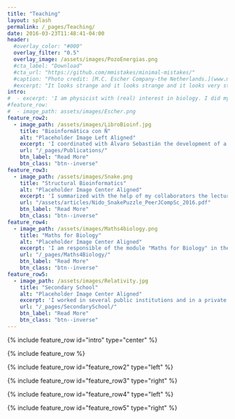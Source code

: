 ```yaml
---
title: "Teaching"
layout: splash
permalink: /_pages/Teaching/
date: 2016-03-23T11:48:41-04:00
header:
  #overlay_color: "#000"
  overlay_filter: "0.5"
  overlay_image: /assets/images/PozoEnergias.png
  #cta_label: "Download"
  #cta_url: "https://github.com/mmistakes/minimal-mistakes/"
  #caption: "Photo credit: [M.C. Escher Company-the Netherlands.](www.mcescher.com)"
  #excerpt: "It looks strange and it looks strange and it looks very strange; and then suddenly it doesn't look strange at all and you can't understand what made it look strange in the first place. Gertrude Stein."
intro: 
#  - excerpt: 'I am physicist with (real) interest in biology. I did my PhD in the Center for Molecular Biology Severo Ochoa in Madrid (CSIC-UAM) under the supervision of [Dr. Ugo Bastolla](https://ub.cbm.uam.es/). I moved then to the Microbial Ecology laboratory of Imperial College London, leaded by [Dr. Thomas Bell](https://bellmicrobelab.wordpress.com/), where I am Research Associate. I focus on complex biological systems at different scales, from molecules to large ecosystems, considering experimental data whenever is possible. In the following, I briefly describe some areas of interest, from microscopic to macroscopic systems.'
#feature_row:
#  - image_path: assets/images/Escher.png
feature_row2:
  - image_path: /assets/images/LibroBioinf.jpg
    title: "Bioinformática con Ñ"
    alt: "Placeholder Image Left Aligned"
    excerpt: 'I coordinated with Álvaro Sebastián the development of a book of Bioinformatics in Spanish, more than 500 pages written by several scientists and made freely accessible [here](https://www.scribd.com/doc/231270078/Bioinformatica-con-N). In the following link, you can download the chapters I contributed (see "Book Chapters").'
    url: "/_pages/Publications/"
    btn_label: "Read More"
    btn_class: "btn--inverse"
feature_row3:
  - image_path: /assets/images/Snake.png
    title: "Structural Bioinformatics"
    alt: "Placeholder Image Center Aligned"
    excerpt: 'I summarized with the help of my collaborators the lectures that me and Ugo Bastolla provided at the Universidad Autónoma de Madrid (MSc. on Biophysics) in an article in which we use a wooden snake puzzle to teach complex questions on protein structure folding and evolution.'
    url: "/assets/articles/Nido_SnakePuzzle_PeerJCompSc_2016.pdf"
    btn_label: "Read More"
    btn_class: "btn--inverse"
feature_row4:
  - image_path: /assets/images/Maths4biology.png
    title: "Maths for Biology"
    alt: "Placeholder Image Center Aligned"
    excerpt: 'I am responsible of the module "Maths for Biology" in the MSc of Computational Methods of Ecology and Evolution at Imperial College London (Silwood Park).'
    url: "/_pages/Maths4Biology/"
    btn_label: "Read More"
    btn_class: "btn--inverse"
feature_row5:
  - image_path: /assets/images/Relativity.jpg
    title: "Secondary School"
    alt: "Placeholder Image Center Aligned"
    excerpt: 'I worked in several public institutions and in a private company to teach science and information processing skills to secondary school kids.'
    url: "/_pages/SecondarySchool/"
    btn_label: "Read More"
    btn_class: "btn--inverse"
---
```


{% include feature_row id="intro" type="center" %}

{% include feature_row %}

{% include feature_row id="feature_row2" type="left" %}

{% include feature_row id="feature_row3" type="right" %}

{% include feature_row id="feature_row4" type="left" %}

{% include feature_row id="feature_row5" type="right" %}

